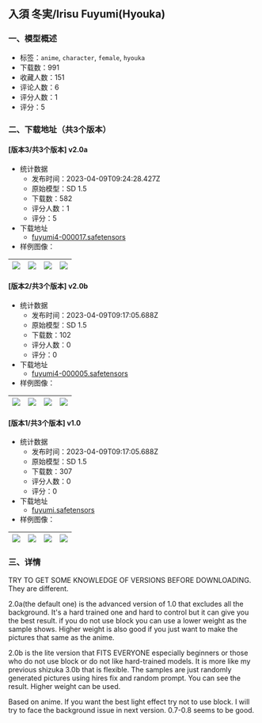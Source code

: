 ## 入須 冬実/Irisu Fuyumi(Hyouka)
### 一、模型概述

- 标签：`anime`, `character`, `female`, `hyouka`
- 下载数：991
- 收藏人数：151
- 评论人数：6
- 评分人数：1
- 评分：5

### 二、下载地址（共3个版本）

#### [版本3/共3个版本] v2.0a

- 统计数据
  - 发布时间：2023-04-09T09:24:28.427Z
  - 原始模型：SD 1.5
  - 下载数：582
  - 评分人数：1
  - 评分：5
- 下载地址
  - [fuyumi4-000017.safetensors](https://civitai.com/api/download/models/40715)
- 样例图像：

| <img src="https://image.civitai.com/xG1nkqKTMzGDvpLrqFT7WA/73be9b1b-14a9-4267-9c5f-31c1d4a12c00/width=450/449971.jpeg" /> | <img src="https://image.civitai.com/xG1nkqKTMzGDvpLrqFT7WA/aa6f2685-29e4-43ad-8cc7-1ee9a57eee00/width=450/449982.jpeg" /> | <img src="https://image.civitai.com/xG1nkqKTMzGDvpLrqFT7WA/0603f892-eee9-4792-7963-9ef316874a00/width=450/449990.jpeg" /> | <img src="https://image.civitai.com/xG1nkqKTMzGDvpLrqFT7WA/351c8432-ad7b-4ec9-3f1f-fb604f794400/width=450/450074.jpeg" /> |
| ---- | ---- | ---- | ---- |

#### [版本2/共3个版本] v2.0b

- 统计数据
  - 发布时间：2023-04-09T09:17:05.688Z
  - 原始模型：SD 1.5
  - 下载数：102
  - 评分人数：0
  - 评分：0
- 下载地址
  - [fuyumi4-000005.safetensors](https://civitai.com/api/download/models/40713)
- 样例图像：

| <img src="https://image.civitai.com/xG1nkqKTMzGDvpLrqFT7WA/a9b2e8a2-cce9-40b6-e98e-5aef213ab600/width=450/449911.jpeg" /> | <img src="https://image.civitai.com/xG1nkqKTMzGDvpLrqFT7WA/47778980-5d53-4197-b138-ca8bf9bc0300/width=450/449910.jpeg" /> | <img src="https://image.civitai.com/xG1nkqKTMzGDvpLrqFT7WA/bdded463-4f34-4041-4758-e1da883a0c00/width=450/449912.jpeg" /> | <img src="https://image.civitai.com/xG1nkqKTMzGDvpLrqFT7WA/0aa4b189-0305-4289-a7ca-ca194b3c2600/width=450/449918.jpeg" /> |
| ---- | ---- | ---- | ---- |

#### [版本1/共3个版本] v1.0

- 统计数据
  - 发布时间：2023-04-09T09:17:05.688Z
  - 原始模型：SD 1.5
  - 下载数：307
  - 评分人数：0
  - 评分：0
- 下载地址
  - [fuyumi.safetensors](https://civitai.com/api/download/models/38185)
- 样例图像：

| <img src="https://image.civitai.com/xG1nkqKTMzGDvpLrqFT7WA/a2443041-b843-4d22-2106-2a1dcee82900/width=450/422314.jpeg" /> | <img src="https://image.civitai.com/xG1nkqKTMzGDvpLrqFT7WA/eccc5caf-708f-49ad-aaa1-8482c9a3f300/width=450/422316.jpeg" /> | <img src="https://image.civitai.com/xG1nkqKTMzGDvpLrqFT7WA/4c67850e-d19d-4e49-8a31-c399265b4600/width=450/422321.jpeg" /> | <img src="https://image.civitai.com/xG1nkqKTMzGDvpLrqFT7WA/10a206bd-eddf-4f21-322f-d14768d16800/width=450/422325.jpeg" /> |
| ---- | ---- | ---- | ---- |


### 三、详情
<p>TRY TO GET SOME KNOWLEDGE OF VERSIONS BEFORE DOWNLOADING.  They are different.</p><p>2.0a(the default one) is the advanced version of 1.0 that excludes all the background. It's a hard trained one and hard to control but it can give you the best result. if you do not use block you can use a lower weight as the sample shows. Higher weight is also good if you just want to make the pictures that same as the anime.</p><p>2.0b is the lite version that FITS EVERYONE especially beginners or those who do not use block or do not like hard-trained models. It is more like my previous shizuka 3.0b that is flexible.  The samples are just randomly generated pictures using hires fix and random prompt. You can see the result. Higher weight can be used.</p><p>Based on anime. If you want the best light effect try not to use block. I will try to face the background issue in next version. 0.7-0.8 seems to be good.</p>